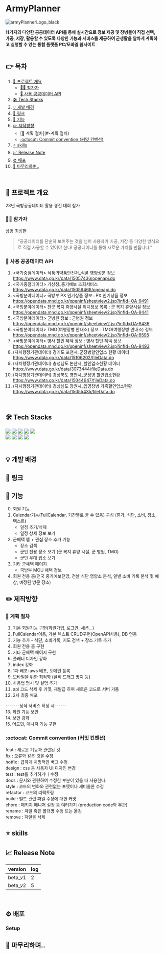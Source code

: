 # ArmyPlanner
![armyPlannerLogo_black](https://github.com/froggy-hyun/ArmyPlanner/assets/111727754/c54fe781-d11d-4db4-8ceb-024ef435db66)

**11가지의 다양한 공공데이터 API를 통해 실시간으로 정보 제공 및 장병들이 직접 선택, 가공, 저장, 활용할 수 있도록 다양한 기능과 서비스를 제공하여 군생활을 알차게 계획하고 실행할 수 있는 통합 플랫폼 PC/모바일 웹사이트**   
<br>

## 👉  목차  
1. [📰 프로젝트 개요](#-프로젝트-개요)  
   - [🙋‍♀️ 참가자](#-참가자)
   - [📜 사용 공공데이터 API](#-사용-공공데이터-api)
2. [🛠️ Tech Stacks](#-Tech-Stacks)
3. [💡 개발 배경](#-개발-배경)   
4. [📌 링크](#-링크)
5. [🔔 기능](#-기능)
6. [✏️ 제작방향](#-제작방향)
   - [🚩 계획 절차](#-계획 절차)
   - [:octocat: Commit convention (커밋 컨벤션)](#-커밋-컨벤션)
7. [⭐️ skills](#-skills)
8. [📈 Release Note](#-Release-Note)   
9. [⚙️ 배포](#-배포)
10. [🙏 마무리하며..](#-마무리하며...)

<br>


## 📰 프로젝트 개요

23년 국방공공데이터 활용 경진 대회 참가
### 🙋‍♀️ 참가자
상병 최성현
> "공공데이터를 단순히 보여주는 것을 넘어 사용자가 가공, 저장 등 다양한 방식으로 직접 사용할 수 있어야 한다! 공공데이터를 통해 새로운 가치를 만듭니다."  
    
### 📜 사용 공공데이터 API

1. <국가중점데이터> 식품의약품안전처_식품 영양성분 정보  
https://www.data.go.kr/data/15057436/openapi.do 
2. <국가중점데이터> 기상청_중기예보 조회서비스  
https://www.data.go.kr/data/15059468/openapi.do  
3. <국방분야데이터> 국방부 PX 인기상품 정보 : PX 인기상품 정보 https://opendata.mnd.go.kr/openinf/sheetview2.jsp?infId=OA-9491    
4. <국방분야데이터> 전군 복지 휴양시설 위치정보 목록 : 군 복지 휴양시설 정보 https://opendata.mnd.go.kr/openinf/sheetview2.jsp?infId=OA-9441    
5. <국방분야데이터> 군병원 정보 : 군병원 정보  
https://opendata.mnd.go.kr/openinf/sheetview2.jsp?infId=OA-9436    
6. <국방분야데이터> TMO(여행장병 안내소) 정보 : TMO(여행장병 안내소) 정보 https://opendata.mnd.go.kr/openinf/sheetview2.jsp?infId=OA-9595
7. <국방분야데이터> 병사 할인 혜택 정보 : 병사 할인 혜택 정보 https://opendata.mnd.go.kr/openinf/sheetview2.jsp?infId=OA-9493       
8. (자치행정기관데이터) 경기도 포천시_군장병할인업소 현황 데이터 https://www.data.go.kr/data/15106202/fileData.do    
9. (자치행정기관데이터) 충청남도 논산시_할인업소현황 데이터 https://www.data.go.kr/data/3073444/fileData.do    
10. (자치행정기관데이터) 경상북도 영천시_군장병 할인업소현황 https://www.data.go.kr/data/15044647/fileData.do    
11. (자치행정기관데이터) 경상남도 창원시_입영장병 가족할인업소현황 https://www.data.go.kr/data/15055435/fileData.do  

 
  
<br>  

## 🛠️ Tech Stacks
<div style="text-align: left;">
    <div style="margin: ; text-align: left;" "text-align: left;"> <img src="https://img.shields.io/badge/Bootstrap-7952B3?style=for-the-badge&logo=Bootstrap&logoColor=white">
        <img src="https://img.shields.io/badge/HTML5-E34F26?style=for-the-badge&logo=HTML5&logoColor=white">
        <img src="https://img.shields.io/badge/Javascript-F7DF1E?style=for-the-badge&logo=Javascript&logoColor=white">
        <img src="https://img.shields.io/badge/jQuery-0769AD?style=for-the-badge&logo=jQuery&logoColor=white">
        <img src="https://img.shields.io/badge/Spring-6DB33F?style=for-the-badge&logo=Spring&logoColor=white">
        <br/><img src="https://img.shields.io/badge/Spring Boot-6DB33F?style=for-the-badge&logo=Spring Boot&logoColor=white">
        <img src="https://img.shields.io/badge/Java-007396?style=for-the-badge&logo=Java&logoColor=white">
        <img src="https://img.shields.io/badge/MySQL-4479A1?style=for-the-badge&logo=MySQL&logoColor=white">
        <img src="https://img.shields.io/badge/Amazon AWS-232F3E?style=for-the-badge&logo=Amazon AWS&logoColor=white">
    </div>
</div>  
<br>    

## 💡 개발 배경


## 📌 링크

## 🔔 기능
0. 회원 기능
1. Calendar기능(FullCalendar, 기간별로 볼 수 있음) 구성 (휴가, 식단, 소비, 장소, 텍스트)
   - 일정 추가/삭제
   - 일정 상세 정보 보기
2. 군혜택 맵 + 관심 장소 추가 기능
    - 장소 검색
    - 군인 전용 장소 보기 (군 복지 휴양 시설, 군 병원, TMO)
    - 군인 우대 업소 보기
3. 기타 군혜택 페이지
    - 국방부 MOU 혜택 정보
4. 회원 전용 홈(전국 중기예보전망, 전날 식단 영양소 분석, 일별 소비 기록 분석 및 예상, 예정된 방문 장소) 



## ✏️ 제작방향

### 🚩 계획 절차
1. 기본 회원기능 구현(회원가입, 로그인, 세션...)
2. FullCalendar이용, 기본 텍스트 CRUD구현(OpenAPI사용), DB 연동
3. 기능 추가 - 식단, 소비기록, 지도 검색 + 장소 기록 추가
4. 회원 전용 홈 구현
5. 기타 군혜택 페이지 구현
6. 플래너 디자인 강화  
7. index 강화
8. 1차 배포-aws 배포, 도메인 등록
9. 모바일을 위한 최적화 (글씨 드래그 방지 등)
10. 사용법 명시 및 설명 추가
11. api 코드 삭제 후 커밋, 재발급 하여 새로운 코드로 서버 가동
12. 2차 최종 배포 

-------정식 서비스 확정 시------  
13. 회원 기능 보안  
14. 보안 강화  
15. 어드민, 매니저 기능 구현  

###  :octocat: Commit convention (커밋 컨벤션)
feat : 새로운 기능과 관련된 것  
fix : 오류와 같은 것을 수정  
hotfix : 급하게 치명적인 버그 수정  
design : css 등 사용자 UI 디자인 변경  
test : test를 추가하거나 수정  
docs : 문서와 관련하여 수정한 부분이 있을 때 사용한다.  
style : 코드의 변화와 관련없는 포맷이나 세미콜론 수정  
refactor : 코드의 리팩토링  
build : 빌드 관련 파일 수정에 대한 커밋  
chore : 패키지 매니저 설정 등 여러가지 (production code와 무관)  
rename : 파일 혹은 폴더명 수정 또는 옮김  
remove : 파일을 삭제  

## ⭐️ skills

## 📈 Release Note

| version | log |
| --- | --- |
| beta_v1 | 2 |
| beta_v2 | 5 |  

<br>

## ⚙️ 배포 

### Setup

## 🙏 마무리하며..
